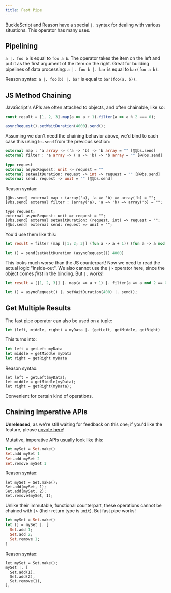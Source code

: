 ```yaml
---
title: Fast Pipe
---
```


BuckleScript and Reason have a special `|.` syntax for dealing with various situations. This operator has many uses.

## Pipelining

`a |. foo b` is equal to `foo a b`. The operator takes the item on the left and put it as the first argument of the item on the right. Great for building pipelines of data processing: `a |. foo b |. bar` is equal to `bar(foo a b)`.

Reason syntax: `a |. foo(b) |. bar` is equal to `bar(foo(a, b))`.

## JS Method Chaining

JavaScript's APIs are often attached to objects, and often chainable, like so:

```js
const result = [1, 2, 3].map(a => a + 1).filter(a => a % 2 === 0);

asyncRequest().setWaitDuration(4000).send();
```

Assuming we don't need the chaining behavior above, we'd bind to each case this using `bs.send` from the previous section:

```ocaml
external map : 'a array -> ('a -> 'b) -> 'b array = "" [@@bs.send]
external filter : 'a array -> ('a -> 'b) -> 'b array = "" [@@bs.send]

type request
external asyncRequest: unit -> request = ""
external setWaitDuration: request -> int -> request = "" [@@bs.send]
external send: request -> unit = "" [@@bs.send]
```

Reason syntax:

```reason
[@bs.send] external map : (array('a), 'a => 'b) => array('b) = "";
[@bs.send] external filter : (array('a), 'a => 'b) => array('b) = "";

type request;
external asyncRequest: unit => request = "";
[@bs.send] external setWaitDuration: (request, int) => request = "";
[@bs.send] external send: request => unit = "";
```

You'd use them like this:

```ocaml
let result = filter (map [|1; 2; 3|] (fun a -> a + 1)) (fun a -> a mod 2 = 0)

let () = send(setWaitDuration (asyncRequest()) 4000)
```

This looks much worse than the JS counterpart! Now we need to read the actual logic "inside-out". We also cannot use the `|>` operator here, since the object comes _first_ in the binding. But `|.` works!

```ocaml
let result = [|1, 2, 3|] |. map(a => a + 1) |. filter(a => a mod 2 == 0);

let () = asyncRequest() |. setWaitDuration(400) |. send();
```

## Get Multiple Results

The fast pipe operator can also be used on a tuple:

```ocaml
let (left, middle, right) = myData |. (getLeft, getMiddle, getRight)
```

This turns into:

```ocaml
let left = getLeft myData
let middle = getMiddle myData
let right = getRight myData
```

Reason syntax:

```reason
let left = getLeft(myData);
let middle = getMiddle(myData);
let right = getRight(myData);
```

Convenient for certain kind of operations.

## Chaining Imperative APIs

**Unreleased**, as we're still waiting for feedback on this one; if you'd like the feature, please [upvote here](https://github.com/BuckleScript/bucklescript/issues/2748)!

Mutative, imperative APIs usually look like this:

```ocaml
let mySet = Set.make()
Set.add mySet 1
Set.add mySet 2
Set.remove mySet 1
```

Reason syntax:

```reason
let mySet = Set.make();
Set.add(mySet, 1);
Set.add(mySet, 2);
Set.remove(mySet, 1);
```

Unlike their immutable, functional counterpart, these operations cannot be chained with `|>` (their return type is `unit`). But fast pipe works!

```ocaml
let mySet = Set.make()
let () = mySet |. [
  Set.add 1;
  Set.add 2;
  Set.remove 1;
]
```

Reason syntax:

```reason
let mySet = Set.make();
mySet |. [
  Set.add(1),
  Set.add(2),
  Set.remove(1),
];
```
